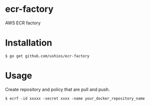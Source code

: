 # ecr-factory
AWS ECR factory

# Installation

```console
$ go get github.com/ushios/ecr-factory
```

# Usage

Create repository and policy that are pull and push.
```console
$ ecrf -id xxxxx -secret xxxx -name your_docker_repository_name
```
